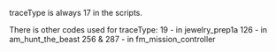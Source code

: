 traceType is always 17 in the scripts.

There is other codes used for traceType:
19 - in jewelry_prep1a
126 - in am_hunt_the_beast
256 & 287 - in fm_mission_controller